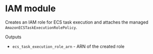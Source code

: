 # IAM module

Creates an IAM role for ECS task execution and attaches the managed `AmazonECSTaskExecutionRolePolicy`.

Outputs
- `ecs_task_execution_role_arn` - ARN of the created role
